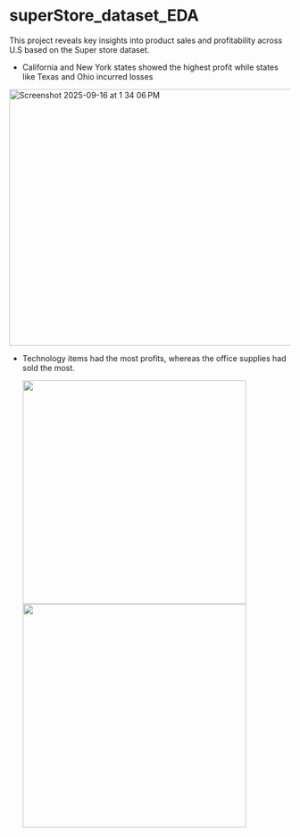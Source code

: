 # superStore_dataset_EDA
This project reveals key insights into product sales and profitability across U.S based on the Super store dataset.
- California and New York states showed the highest profit while states like Texas and Ohio incurred losses
<img width="1168" height="459" alt="Screenshot 2025-09-16 at 1 34 06 PM" src="https://github.com/user-attachments/assets/8d19a685-3256-4d1d-93e1-8090ae47f2a4" />

- Technology items had the most profits, whereas the office supplies had sold the most.
  <p float="left">
  <img src="https://github.com/user-attachments/assets/18e20828-6f6b-4886-86c7-56f3bcb54e59" width="400">
  <img src="https://github.com/user-attachments/assets/eeb84452-b7bb-4e42-adca-eb451d97ceef" width="400" >
</p>
